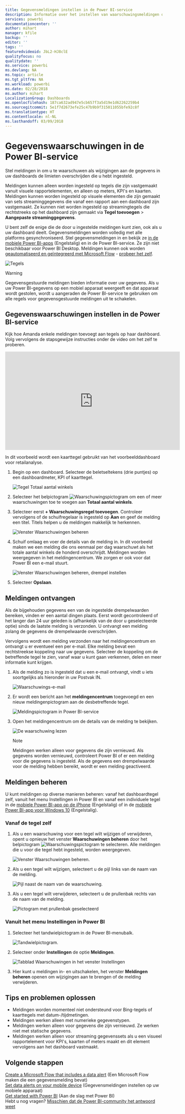 ```yaml
---
title: Gegevensmeldingen instellen in de Power BI-service
description: Informatie over het instellen van waarschuwingsmeldingen om u te waarschuwen als wijzigingen aan de gegevens in uw dashboards de limieten overschrijden die u in de Power BI-service hebt ingesteld.
services: powerbi
documentationcenter: ''
author: mihart
manager: kfile
backup: ''
editor: ''
tags: ''
featuredvideoid: JbL2-HJ8clE
qualityfocus: no
qualitydate: ''
ms.service: powerbi
ms.devlang: NA
ms.topic: article
ms.tgt_pltfrm: NA
ms.workload: powerbi
ms.date: 02/28/2018
ms.author: mihart
LocalizationGroup: Dashboards
ms.openlocfilehash: 187ca632ad947e5cb657f3a5d19e1d62262259b4
ms.sourcegitcommit: 5e1f7d2673efe25c47b9b9f315011055bfe92c8f
ms.translationtype: HT
ms.contentlocale: nl-NL
ms.lasthandoff: 03/09/2018
---
```

# <a name="data-alerts-in-power-bi-service"></a>Gegevenswaarschuwingen in de Power BI-service
Stel meldingen in om u te waarschuwen als wijzigingen aan de gegevens in uw dashboards de limieten overschrijden die u hebt ingesteld. 

Meldingen kunnen alleen worden ingesteld op tegels die zijn vastgemaakt vanuit visuele rapportelementen, en alleen op meters, KPI's en kaarten. Meldingen kunnen worden ingesteld op visuele elementen die zijn gemaakt van sets streaminggegevens die vanaf een rapport aan een dashboard zijn vastgemaakt. Ze kunnen niet worden ingesteld op streamingtegels die rechtstreeks op het dashboard zijn gemaakt via **Tegel toevoegen** > **Aangepaste streaminggegevens**. 

U bent zelf de enige die de door u ingestelde meldingen kunt zien, ook als u uw dashboard deelt. Gegevensmeldingen worden volledig met alle platforms gesynchroniseerd. Stel gegevensmeldingen in en bekijk ze [in de mobiele Power BI-apps](mobile-set-data-alerts-in-the-mobile-apps.md) (Engelstalig) en in de Power BI-service. Ze zijn niet beschikbaar voor Power BI Desktop. Meldingen kunnen ook worden [geautomatiseerd en geïntegreerd met Microsoft Flow](https://flow.microsoft.com) - [probeer het zelf](service-flow-integration.md).

![Tegels](media/service-set-data-alerts/powerbi-alert-types-new.png)

> [!WARNING]
> Gegevensgestuurde meldingen bieden informatie over uw gegevens. Als u uw Power BI-gegevens op een mobiel apparaat weergeeft en dat apparaat wordt gestolen, wordt u aangeraden de Power BI-service te gebruiken om alle regels voor gegevensgestuurde meldingen uit te schakelen.
> 
> 

## <a name="set-data-alerts-in-power-bi-service"></a>Gegevenswaarschuwingen instellen in de Power BI-service
Kijk hoe Amanda enkele meldingen toevoegt aan tegels op haar dashboard. Volg vervolgens de stapsgewijze instructies onder de video om het zelf te proberen.

<iframe width="560" height="315" src="https://www.youtube.com/embed/JbL2-HJ8clE" frameborder="0" allowfullscreen></iframe>

In dit voorbeeld wordt een kaarttegel gebruikt van het voorbeelddashboard voor retailanalyse.

1. Begin op een dashboard. Selecteer de beletseltekens (drie puntjes) op een dashboardmeter, KPI of kaarttegel.
   
   ![Tegel Totaal aantal winkels](media/service-set-data-alerts/powerbi-card.png)
2. Selecteer het belpictogram ![Waarschuwingspictogram](media/service-set-data-alerts/power-bi-bell-icon.png) om een of meer waarschuwingen toe te voegen aan **Totaal aantal winkels**.
   
1. Selecteer eerst **+ Waarschuwingsregel toevoegen**. Controleer vervolgens of de schuifregelaar is ingesteld op **Aan** en geef de melding een titel. Titels helpen u de meldingen makkelijk te herkennen.
   
   ![Venster Waarschuwingen beheren](media/service-set-data-alerts/powerbi-alert-title.png)
4. Schuif omlaag en voer de details van de melding in.  In dit voorbeeld maken we een melding die ons eenmaal per dag waarschuwt als het totale aantal winkels de honderd overschrijdt. Meldingen worden weergegeven in het meldingencentrum. We zorgen er ook voor dat Power BI een e-mail stuurt.
   
   ![Venster Waarschuwingen beheren, drempel instellen](media/service-set-data-alerts/power-bi-set-alert-details.png)
5. Selecteer **Opslaan**.

## <a name="receiving-alerts"></a>Meldingen ontvangen
Als de bijgehouden gegevens een van de ingestelde drempelwaarden bereiken, vinden er een aantal dingen plaats. Eerst wordt gecontroleerd of het langer dan 24 uur geleden is (afhankelijk van de door u geselecteerde optie) sinds de laatste melding is verzonden. U ontvangt een melding zolang de gegevens de drempelwaarde overschrijden.

Vervolgens wordt een melding verzonden naar het meldingencentrum en ontvangt u er eventueel een per e-mail. Elke melding bevat een rechtstreekse koppeling naar uw gegevens. Selecteer de koppeling om de betreffende tegel te zien, vanaf waar u kunt gaan verkennen, delen en meer informatie kunt krijgen.  

1. Als de melding zo is ingesteld dat u een e-mail ontvangt, vindt u iets soortgelijks als hieronder in uw Postvak IN.
   
   ![Waarschuwings-e-mail](media/service-set-data-alerts/powerbi-alerts-email.png)
2. Er wordt een bericht aan het **meldingencentrum** toegevoegd en een nieuw meldingenpictogram aan de desbetreffende tegel.
   
   ![Meldingspictogram in Power BI-service](media/service-set-data-alerts/powerbi-alert-notifications.png)
3. Open het meldingencentrum om de details van de melding te bekijken.
   
    ![De waarschuwing lezen](media/service-set-data-alerts/powerbi-alert-notfication.png)
   
   > [!NOTE]
   > Meldingen werken alleen voor gegevens die zijn vernieuwd. Als gegevens worden vernieuwd, controleert Power BI of er een melding voor die gegevens is ingesteld. Als de gegevens een drempelwaarde voor de melding hebben bereikt, wordt er een melding geactiveerd.
   > 
   > 

## <a name="managing-alerts"></a>Meldingen beheren
U kunt meldingen op diverse manieren beheren: vanaf het dashboardtegel zelf, vanuit het menu Instellingen in Power BI en vanaf een individuele tegel in de [mobiele Power BI-app op de iPhone](mobile-set-data-alerts-in-the-mobile-apps.md) (Engelstalig) of in de [mobiele Power BI-app voor Windows 10](mobile-set-data-alerts-in-the-mobile-apps.md) (Engelstalig).

### <a name="from-the-tile-itself"></a>Vanaf de tegel zelf
1. Als u een waarschuwing voor een tegel wilt wijzigen of verwijderen, opent u opnieuw het venster **Waarschuwingen beheren** door het belpictogram ![Waarschuwingspictogram](media/service-set-data-alerts/power-bi-bell-icon.png) te selecteren. Alle meldingen die u voor die tegel hebt ingesteld, worden weergegeven.
   
    ![Venster Waarschuwingen beheren](media/service-set-data-alerts/powerbi-see-alerts.png).
2. Als u een tegel wilt wijzigen, selecteert u de pijl links van de naam van de melding.
   
    ![Pijl naast de naam van de waarschuwing](media/service-set-data-alerts/powerbi-see-alerts-arrow.png).
3. Als u een tegel wilt verwijderen, selecteert u de prullenbak rechts van de naam van de melding.
   
      ![Pictogram met prullenbak geselecteerd](media/service-set-data-alerts/powerbi-see-alerts-delete.png)

### <a name="from-the-power-bi-settings-menu"></a>Vanuit het menu Instellingen in Power BI
1. Selecteer het tandwielpictogram in de Power BI-menubalk.
   
    ![Tandwielpictogram](media/service-set-data-alerts/powerbi-gear-icon.png).
2. Selecteer onder **Instellingen** de optie **Meldingen**.
   
    ![Tabblad Waarschuwingen in het venster Instellingen](media/service-set-data-alerts/powerbi-alert-settings.png)
3. Hier kunt u meldingen in- en uitschakelen, het venster **Meldingen beheren** openen om wijzigingen aan te brengen of de melding verwijderen.

## <a name="tips-and-troubleshooting"></a>Tips en problemen oplossen
* Meldingen worden momenteel niet ondersteund voor Bing-tegels of kaarttegels met datum-/tijdmetingen.
* Meldingen werken alleen met numerieke gegevenstypen.
* Meldingen werken alleen voor gegevens die zijn vernieuwd. Ze werken niet met statische gegevens.
* Meldingen werken alleen voor streaming gegevenssets als u een visueel rapportelement voor KPI's, kaarten of meters maakt en dit element vervolgens aan het dashboard vastmaakt.

## <a name="next-steps"></a>Volgende stappen
[Create a Microsoft Flow that includes a data alert](service-flow-integration.md)   (Een Microsoft Flow maken die een gegevensmelding bevat)  
[Set data alerts on your mobile device](mobile-set-data-alerts-in-the-mobile-apps.md)   (Gegevensmeldingen instellen op uw mobiele apparaat)  
[Get started with Power BI](service-get-started.md)   (Aan de slag met Power BI)  
Hebt u nog vragen? [Misschien dat de Power BI-community het antwoord weet](http://community.powerbi.com/)

